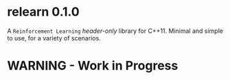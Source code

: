 # relearn 0.1.0

A `Reinforcement Learning` *header-only* library for C++11.
Minimal and simple to use, for a variety of scenarios.

# WARNING - Work in Progress
